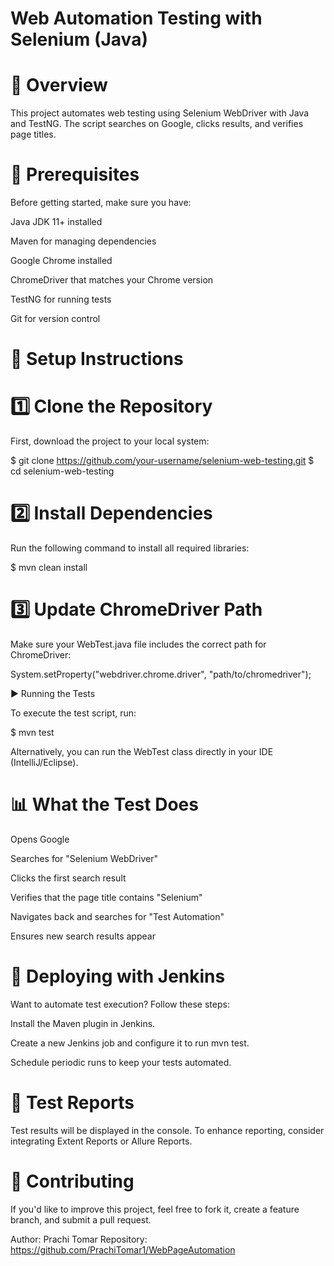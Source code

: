 # Web Automation Testing with Selenium (Java)

# 📌 Overview

This project automates web testing using Selenium WebDriver with Java and TestNG. The script searches on Google, clicks results, and verifies page titles.

# 🚀 Prerequisites

Before getting started, make sure you have:

Java JDK 11+ installed

Maven for managing dependencies

Google Chrome installed

ChromeDriver that matches your Chrome version

TestNG for running tests

Git for version control

# 📂 Setup Instructions

# 1️⃣ Clone the Repository

First, download the project to your local system:

$ git clone https://github.com/your-username/selenium-web-testing.git
$ cd selenium-web-testing

# 2️⃣ Install Dependencies

Run the following command to install all required libraries:

$ mvn clean install

# 3️⃣ Update ChromeDriver Path

Make sure your WebTest.java file includes the correct path for ChromeDriver:

System.setProperty("webdriver.chrome.driver", "path/to/chromedriver");

▶️ Running the Tests

To execute the test script, run:

$ mvn test

Alternatively, you can run the WebTest class directly in your IDE (IntelliJ/Eclipse).

# 📊 What the Test Does

Opens Google

Searches for "Selenium WebDriver"

Clicks the first search result

Verifies that the page title contains "Selenium"

Navigates back and searches for "Test Automation"

Ensures new search results appear

# 📢 Deploying with Jenkins

Want to automate test execution? Follow these steps:

Install the Maven plugin in Jenkins.

Create a new Jenkins job and configure it to run mvn test.

Schedule periodic runs to keep your tests automated.

# 📌 Test Reports

Test results will be displayed in the console. To enhance reporting, consider integrating Extent Reports or Allure Reports.

# 🤝 Contributing

If you'd like to improve this project, feel free to fork it, create a feature branch, and submit a pull request.

Author: Prachi Tomar
Repository: https://github.com/PrachiTomar1/WebPageAutomation
